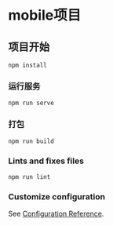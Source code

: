 # mobile项目

## 项目开始

```
npm install
```

### 运行服务

```
npm run serve
```

### 打包

```
npm run build
```

### Lints and fixes files

```
npm run lint
```

### Customize configuration
See [Configuration Reference](https://cli.vuejs.org/config/).

